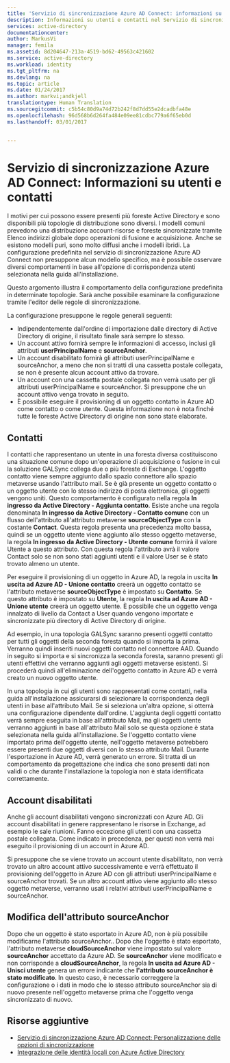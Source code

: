 ```yaml
---
title: 'Servizio di sincronizzazione Azure AD Connect: informazioni su utenti e contatti | Documentazione Microsoft'
description: Informazioni su utenti e contatti nel Servizio di sincronizzazione Azure AD Connect.
services: active-directory
documentationcenter: 
author: MarkusVi
manager: femila
ms.assetid: 8d204647-213a-4519-bd62-49563c421602
ms.service: active-directory
ms.workload: identity
ms.tgt_pltfrm: na
ms.devlang: na
ms.topic: article
ms.date: 01/24/2017
ms.author: markvi;andkjell
translationtype: Human Translation
ms.sourcegitcommit: c5b54c80d9a74d72b242f8d7dd55e2dcadbfa48e
ms.openlocfilehash: 96d568b6d264fa484e09ee81cdbc779a6f65eb0d
ms.lasthandoff: 03/01/2017


---
```

# <a name="azure-ad-connect-sync-understanding-users-and-contacts"></a>Servizio di sincronizzazione Azure AD Connect: Informazioni su utenti e contatti
I motivi per cui possono essere presenti più foreste Active Directory e sono disponibili più topologie di distribuzione sono diversi. I modelli comuni prevedono una distribuzione account-risorse e foreste sincronizzate tramite Elenco indirizzi globale dopo operazioni di fusione e acquisizione. Anche se esistono modelli puri, sono molto diffusi anche i modelli ibridi. La configurazione predefinita nel servizio di sincronizzazione Azure AD Connect non presuppone alcun modello specifico, ma è possibile osservare diversi comportamenti in base all'opzione di corrispondenza utenti selezionata nella guida all'installazione.

Questo argomento illustra il comportamento della configurazione predefinita in determinate topologie. Sarà anche possibile esaminare la configurazione tramite l'editor delle regole di sincronizzazione.

La configurazione presuppone le regole generali seguenti:

* Indipendentemente dall'ordine di importazione dalle directory di Active Directory di origine, il risultato finale sarà sempre lo stesso.
* Un account attivo fornirà sempre le informazioni di accesso, inclusi gli attributi **userPrincipalName** e **sourceAnchor**.
* Un account disabilitato fornirà gli attributi userPrincipalName e sourceAnchor, a meno che non si tratti di una cassetta postale collegata, se non è presente alcun account attivo da trovare.
* Un account con una cassetta postale collegata non verrà usato per gli attributi userPrincipalName e sourceAnchor. Si presuppone che un account attivo venga trovato in seguito.
* È possibile eseguire il provisioning di un oggetto contatto in Azure AD come contatto o come utente. Questa informazione non è nota finché tutte le foreste Active Directory di origine non sono state elaborate.

## <a name="contacts"></a>Contatti
I contatti che rappresentano un utente in una foresta diversa costituiscono una situazione comune dopo un'operazione di acquisizione o fusione in cui la soluzione GALSync collega due o più foreste di Exchange. L'oggetto contatto viene sempre aggiunto dallo spazio connettore allo spazio metaverse usando l'attributo mail. Se è già presente un oggetto contatto o un oggetto utente con lo stesso indirizzo di posta elettronica, gli oggetti vengono uniti. Questo comportamento è configurato nella regola **In ingresso da Active Directory - Aggiunta contatto**. Esiste anche una regola denominata **In ingresso da Active Directory - Contatto comune** con un flusso dell'attributo all'attributo metaverse **sourceObjectType** con la costante **Contact**. Questa regola presenta una precedenza molto bassa, quindi se un oggetto utente viene aggiunto allo stesso oggetto metaverse, la regola **In ingresso da Active Directory - Utente comune** fornirà il valore Utente a questo attributo. Con questa regola l'attributo avrà il valore Contact solo se non sono stati aggiunti utenti e il valore User se è stato trovato almeno un utente.

Per eseguire il provisioning di un oggetto in Azure AD, la regola in uscita **In uscita ad Azure AD - Unione contatto** creerà un oggetto contatto se l'attributo metaverse **sourceObjectType** è impostato su **Contatto**. Se questo attributo è impostato su **Utente**, la regola **In uscita ad Azure AD - Unione utente** creerà un oggetto utente.
È possibile che un oggetto venga innalzato di livello da Contact a User quando vengono importate e sincronizzate più directory di Active Directory di origine.

Ad esempio, in una topologia GALSync saranno presenti oggetti contatto per tutti gli oggetti della seconda foresta quando si importa la prima. Verranno quindi inseriti nuovi oggetti contatto nel connettore AAD. Quando in seguito si importa e si sincronizza la seconda foresta, saranno presenti gli utenti effettivi che verranno aggiunti agli oggetti metaverse esistenti. Si procederà quindi all'eliminazione dell'oggetto contatto in Azure AD e verrà creato un nuovo oggetto utente.

In una topologia in cui gli utenti sono rappresentati come contatti, nella guida all'installazione assicurarsi di selezionare la corrispondenza degli utenti in base all'attributo Mail. Se si seleziona un'altra opzione, si otterrà una configurazione dipendente dall'ordine. L'aggiunta degli oggetti contatto verrà sempre eseguita in base all'attributo Mail, ma gli oggetti utente verranno aggiunti in base all'attributo Mail solo se questa opzione è stata selezionata nella guida all'installazione. Se l'oggetto contatto viene importato prima dell'oggetto utente, nell'oggetto metaverse potrebbero essere presenti due oggetti diversi con lo stesso attributo Mail. Durante l'esportazione in Azure AD, verrà generato un errore. Si tratta di un comportamento da progettazione che indica che sono presenti dati non validi o che durante l'installazione la topologia non è stata identificata correttamente.

## <a name="disabled-accounts"></a>Account disabilitati
Anche gli account disabilitati vengono sincronizzati con Azure AD. Gli account disabilitati in genere rappresentano le risorse in Exchange, ad esempio le sale riunioni. Fanno eccezione gli utenti con una cassetta postale collegata. Come indicato in precedenza, per questi non verrà mai eseguito il provisioning di un account in Azure AD.

Si presuppone che se viene trovato un account utente disabilitato, non verrà trovato un altro account attivo successivamente e verrà effettuato il provisioning dell'oggetto in Azure AD con gli attributi userPrincipalName e sourceAnchor trovati. Se un altro account attivo viene aggiunto allo stesso oggetto metaverse, verranno usati i relativi attributi userPrincipalName e sourceAnchor.

## <a name="changing-sourceanchor"></a>Modifica dell'attributo sourceAnchor
Dopo che un oggetto è stato esportato in Azure AD, non è più possibile modificarne l'attributo sourceAnchor.. Dopo che l'oggetto è stato esportato, l'attributo metaverse **cloudSourceAnchor** viene impostato sul valore **sourceAnchor** accettato da Azure AD. Se **sourceAnchor** viene modificato e non corrisponde a **cloudSourceAnchor**, la regola **In uscita ad Azure AD - Unisci utente** genera un errore indicante che **l'attributo sourceAnchor è stato modificato**. In questo caso, è necessario correggere la configurazione o i dati in modo che lo stesso attributo sourceAnchor sia di nuovo presente nell'oggetto metaverse prima che l'oggetto venga sincronizzato di nuovo.

## <a name="additional-resources"></a>Risorse aggiuntive
* [Servizio di sincronizzazione Azure AD Connect: Personalizzazione delle opzioni di sincronizzazione](active-directory-aadconnectsync-whatis.md)
* [Integrazione delle identità locali con Azure Active Directory](active-directory-aadconnect.md)


